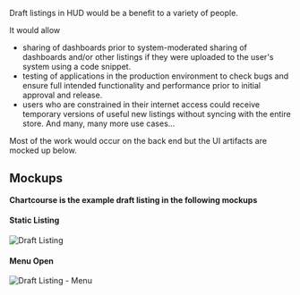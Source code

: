 Draft listings in HUD would be a benefit to a variety of people.

It would allow
* sharing of dashboards prior to system-moderated sharing of dashboards and/or other listings if they were uploaded to the user's system using a code snippet.
* testing of applications in the production environment to check bugs and ensure full intended functionality and performance prior to initial approval and release.
* users who are constrained in their internet access could receive temporary versions of useful new listings without syncing with the entire store.
And many, many more use cases...

Most of the work would occur on the back end but the UI artifacts are mocked up below.

## Mockups
**Chartcourse is the example draft listing in the following mockups**

#### Static Listing
![Draft Listing](https://raw.githubusercontent.com/ozone-development/ozp-documentation/master/mockups/hud/HUD_Bookmarks_Draft_00Static.png)

#### Menu Open
![Draft Listing - Menu](https://raw.githubusercontent.com/ozone-development/ozp-documentation/master/mockups/hud/HUD_Bookmarks_Draft_01Menu.png)